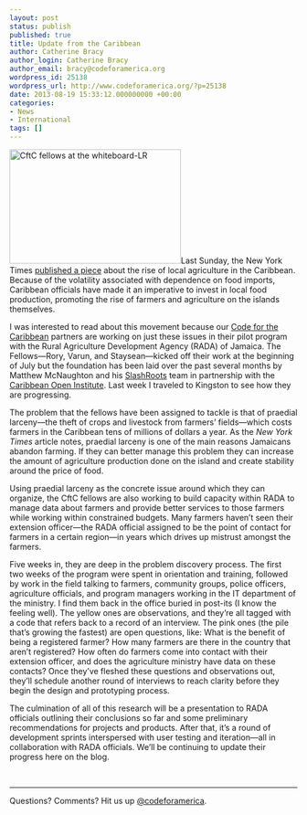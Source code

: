 ```yaml
---
layout: post
status: publish
published: true
title: Update from the Caribbean
author: Catherine Bracy
author_login: Catherine Bracy
author_email: bracy@codeforamerica.org
wordpress_id: 25138
wordpress_url: http://www.codeforamerica.org/?p=25138
date: 2013-08-19 15:33:12.000000000 +00:00
categories:
- News
- International
tags: []
---
```

<p dir="ltr"><a href="http://www.codeforamerica.org/wp-content/uploads/2013/08/CftC-fellows-at-the-whiteboard-LR.jpg"><img class="aligncenter size-medium wp-image-25141" alt="CftC fellows at the whiteboard-LR" src="http://www.codeforamerica.org/wp-content/uploads/2013/08/CftC-fellows-at-the-whiteboard-LR-300x200.jpg" width="300" height="200" /></a>Last Sunday, the New York Times <a href="http://www.nytimes.com/2013/08/04/world/americas/as-cost-of-importing-food-soars-jamaica-turns-to-the-earth.html">published a piece</a> about the rise of local agriculture in the Caribbean. Because of the volatility associated with dependence on food imports, Caribbean officials have made it an imperative to invest in local food production, promoting the rise of farmers and agriculture on the islands themselves.</p>
I was interested to read about this movement because our <a href="http://codeforthecaribbean.org">Code for the Caribbean</a> partners are working on just these issues in their pilot program with the Rural Agriculture Development Agency (RADA) of Jamaica. The Fellows—Rory, Varun, and Staysean—kicked off their work at the beginning of July but the foundation has been laid over the past several months by Matthew McNaughton and his <a href="http://slashroots.org">SlashRoots</a> team in partnership with the <a href="http://caribbeanopeninstitute.org">Caribbean Open Institute</a>. Last week I traveled to Kingston to see how they are progressing.

The problem that the fellows have been assigned to tackle is that of praedial larceny—the theft of crops and livestock from farmers’ fields—which costs farmers in the Caribbean tens of millions of dollars a year. As the <em>New York Times</em> article notes, praedial larceny is one of the main reasons Jamaicans abandon farming. If they can better manage this problem they can increase the amount of agriculture production done on the island and create stability around the price of food.

Using praedial larceny as the concrete issue around which they can organize, the CftC fellows are also working to build capacity within RADA to manage data about farmers and provide better services to those farmers while working within constrained budgets. Many farmers haven’t seen their extension officer—the RADA official assigned to be the point of contact for farmers in a certain region—in years which drives up mistrust amongst the farmers.

Five weeks in, they are deep in the problem discovery process. The first two weeks of the program were spent in orientation and training, followed by work in the field talking to farmers, community groups, police officers, agriculture officials, and program managers working in the IT department of the ministry. I find them back in the office buried in post-its (I know the feeling well). The yellow ones are observations, and they’re all tagged with a code that refers back to a record of an interview. The pink ones (the pile that’s growing the fastest) are open questions, like: What is the benefit of being a registered farmer? How many farmers are there in the country that aren’t registered? How often do farmers come into contact with their extension officer, and does the agriculture ministry have data on these contacts? Once they’ve fleshed these questions and observations out, they’ll schedule another round of interviews to reach clarity before they begin the design and prototyping process.

The culmination of all of this research will be a presentation to RADA officials outlining their conclusions so far and some preliminary recommendations for projects and products. After that, it’s a round of development sprints interspersed with user testing and iteration—all in collaboration with RADA officials. We’ll be continuing to update their progress here on the blog.

&nbsp;

<hr />

Questions? Comments? Hit us up <a href="http://twitter.com/codeforamerica" target="_blank">@codeforamerica</a>.
